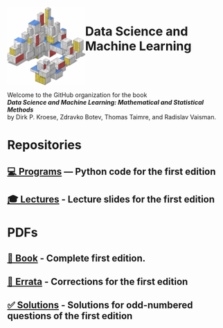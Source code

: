 <img src="46953828.png" alt="DSML" width="180" align="left" />

# Data Science and Machine Learning

<br clear="left" />

Welcome to the GitHub organization for the book  
**_Data Science and Machine Learning: Mathematical and Statistical Methods_**  
by Dirk P. Kroese, Zdravko Botev, Thomas Taimre, and Radislav Vaisman.

# Repositories

## [💻 Programs](https://github.com/DSML-book/Programs) — Python code for the first edition

## [🎓 Lectures](https://github.com/DSML-book/Lectures) - Lecture slides for the first edition



# PDFs

## [📖 Book](https://people.smp.uq.edu.au/DirkKroese/DSML/DSML.pdf) - Complete first edition.

## [🐞 Errata](https://github.com/DSML-book/Errata/blob/master/errata.pdf) - Corrections for the first edition

## [✅ Solutions](https://github.com/DSML-book/Odd-numbered-Solutions/blob/master/solutions_odd.pdf) - Solutions for odd-numbered questions of the first edition
